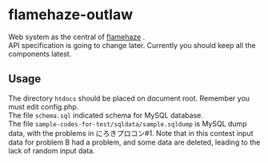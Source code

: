 # flamehaze-outlaw

Web system as the central of [flamehaze](https://github.com/nhirokinet/flamehaze)  .  
API specification is going to change later. Currently you should keep all the components latest.

## Usage

The directory `htdocs` should be placed on document root. Remember you must edit config.php.  
The file `schema.sql` indicated schema for MySQL database.  
The file `sample-codes-for-test/sqldata/sample.sqldump` is MySQL dump data, with the problems in にろきプロコン#1. Note that in this contest input data for problem B had a problem, and some data are deleted, leading to the lack of random input data.  
